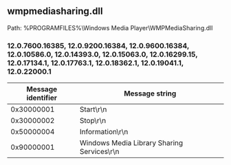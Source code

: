 ## wmpmediasharing.dll

Path: %PROGRAMFILES%\Windows Media Player\WMPMediaSharing.dll

### 12.0.7600.16385, 12.0.9200.16384, 12.0.9600.16384, 12.0.10586.0, 12.0.14393.0, 12.0.15063.0, 12.0.16299.15, 12.0.17134.1, 12.0.17763.1, 12.0.18362.1, 12.0.19041.1, 12.0.22000.1

Message identifier | Message string
--- | ---
0x30000001 | Start\r\n
0x30000002 | Stop\r\n
0x50000004 | Information\r\n
0x90000001 | Windows Media Library Sharing Services\r\n
